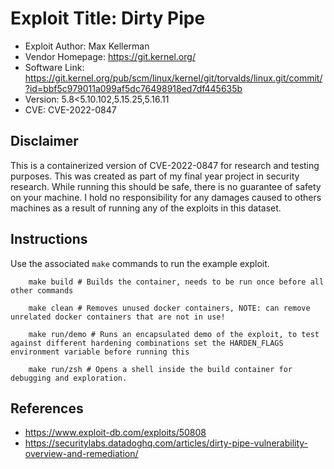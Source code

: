 # Exploit Title: Dirty Pipe 

- Exploit Author: Max Kellerman 
- Vendor Homepage: https://git.kernel.org/
- Software Link: https://git.kernel.org/pub/scm/linux/kernel/git/torvalds/linux.git/commit/?id=bbf5c979011a099af5dc76498918ed7df445635b
- Version: 5.8<5.10.102,5.15.25,5.16.11
- CVE: CVE-2022-0847 

## Disclaimer

This is a containerized version of CVE-2022-0847 for research and testing purposes. This was created as part of my final year project in security research. While running this should be safe, there is no guarantee of safety on your machine. I hold no responsibility for any damages caused to others machines as a result of running any of the exploits in this dataset.

## Instructions 

Use the associated `make` commands to run the example exploit.

```
    make build # Builds the container, needs to be run once before all other commands 

    make clean # Removes unused docker containers, NOTE: can remove unrelated docker containers that are not in use!

    make run/demo # Runs an encapsulated demo of the exploit, to test against different hardening combinations set the HARDEN_FLAGS environment variable before running this 

    make run/zsh # Opens a shell inside the build container for debugging and exploration. 
```

## References
- https://www.exploit-db.com/exploits/50808
- https://securitylabs.datadoghq.com/articles/dirty-pipe-vulnerability-overview-and-remediation/
